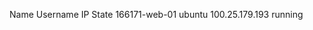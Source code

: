 Name	                  Username	              IP	                      State	
166171-web-01	          ubuntu                	100.25.179.193	          running	
